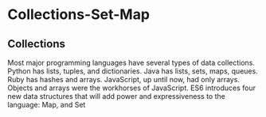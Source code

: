 # Collections-Set-Map

## Collections

Most major programming languages have several types of data collections.
Python has lists, tuples, and dictionaries. Java has lists, sets, maps, queues. 
Ruby has hashes and arrays. JavaScript, up until now, had only arrays. 
Objects and arrays were the workhorses of JavaScript. ES6 introduces four new data structures 
that will add power and expressiveness to the language: Map, and Set